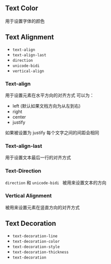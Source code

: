 ## Text Color

用于设置字体的颜色


## Text Alignment

- `text-align`
- `text-align-last`
- `direction`
- `unicode-bidi`
- `vertical-align`

### Text-align 
用于设置元素在水平方向的对齐方式
可以为：
- left (默认如果文档方向为从左到右)
- right
- center
- justify

如果被设置为 justify 每个文字之间的间距会相同

### Text-align-last 
用于设置文本最后一行的对齐方式

### Text-Direction

`direction` 和 `unicode-bidi ` 被用来设置文本的方向


### Vertical Alignment 

被用来设置元素在竖直方向的对齐方式

##  Text Decoration

- `text-decoration-line`
- `text-decoration-color`
- `text-decoration-style`
- `text-decoration-thickness`
- `text-decoration`

